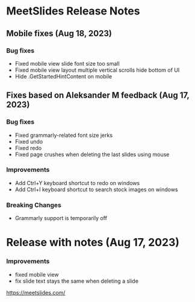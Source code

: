 # MeetSlides Release Notes

## Mobile fixes (Aug 18, 2023)

### Bug fixes
- Fixed mobile view slide font size too small
- Fixed mobile view layout multiple vertical scrolls hide bottom of UI
- Hide .GetStartedHintContent on mobile

## Fixes based on Aleksander M feedback (Aug 17, 2023)

### Bug fixes 
- Fixed grammarly-related font size jerks 
- Fixed undo
- Fixed redo
- Fixed page crushes when deleting the last slides using mouse

### Improvements
- Add Ctrl+Y keyboard shortcut to redo on windows
- Add Ctrl+I keyboard shortcut to search stock images on windows

### Breaking Changes
- Grammarly support is temporarily off 


# Release with notes (Aug 17, 2023)

### Improvements
- fixed mobile view
- fix slide text stays the same when deleting a slide


https://meetslides.com/


